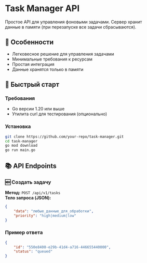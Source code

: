 # Task Manager API

Простое API для управления фоновыми задачами. Сервер хранит данные в памяти (при перезапуске все задачи сбрасываются).

## 📌 Особенности
- Легковесное решение для управления задачами
- Минимальные требования к ресурсам
- Простая интеграция
- Данные хранятся только в памяти

## 🚀 Быстрый старт

### Требования
- Go версии 1.20 или выше
- Утилита curl для тестирования (опционально)

### Установка
```bash
git clone https://github.com/your-repo/task-manager.git
cd task-manager
go mod download
go run main.go
```
## 📚 API Endpoints
### 🆕 Создать задачу
**Метод:** `POST /api/v1/tasks`  
**Тело запроса (JSON):**
```json
{
    "data": "любые_данные_для_обработки",
    "priority": "high|medium|low"
}
```
### Пример ответа
```json
{
    "id": "550e8400-e29b-41d4-a716-446655440000",
    "status": "queued"
}
```

